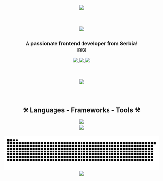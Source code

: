 <div align="center">
    <a href="https://semper.blue" target="_blank">
        <img src="https://img.shields.io/badge/Visit%20semper.blue-0078D4?style=for-the-badge&logo=link&logoColor=white" />
    </a>
    <h1>
        <img src="https://readme-typing-svg.herokuapp.com/?font=Righteous&size=35&center=true&vCenter=true&width=500&height=70&duration=4000&lines=Hi+There!+👋;+I'm+Luka+Tizic+aka+Semper!;" />
    </h1>
</div>

<h3 align="center">A passionate frontend developer from Serbia! </br> 🇷🇸 </h3>

<div align="center"> 
  <a href="https://semper.blue" target="_blank">
    <img src="https://img.shields.io/badge/semper.blue-333333?style=for-the-badge&logo=web&logoColor=blue" />
  </a>
  <a href="mailto:lukatizic7@gmail.com">
    <img src="https://img.shields.io/badge/Gmail-333333?style=for-the-badge&logo=gmail&logoColor=red" />
  </a>
  <a href="https://www.linkedin.com/in/luka-tizi%C4%87-529a1b240/" target="_blank">
    <img src="https://img.shields.io/badge/LinkedIn-0077B5?style=for-the-badge&logo=linkedin&logoColor=white" target="_blank" />
  </a>
</div>

<h1 align="center">
    <img src="https://media.giphy.com/media/bGgsc5mWoryfgKBx1u/giphy.gif" height='200px' />
</h1>


<br/>



 
<h2 align="center">⚒️ Languages - Frameworks - Tools ⚒️</h2>
<div align="center">
    <img src="https://skillicons.dev/icons?i=javascript,html,css,react,nextjs,tailwind,mui,figma" /> </br>
    <img src="https://skillicons.dev/icons?i=github,git,nodejs,typescript,express,mongodb,mysql,vscode" />
</div>

<br/>

<div align="center">
  <img alt="snake eating my contributions" src="https://raw.githubusercontent.com/LukaTizic/lukatizic/output/github-contribution-grid-snake.svg" />
    <img src="https://readme-typing-svg.herokuapp.com/?font=Righteous&size=20&center=true&vCenter=true&width=500&height=70&duration=2000&lines=🐍+Gotta+Eat+Them+All!+🐍;" />

  <br/><br/><br/>
</div>



